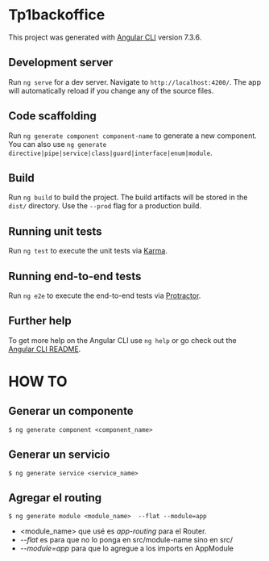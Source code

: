 # Tp1backoffice

This project was generated with [Angular CLI](https://github.com/angular/angular-cli) version 7.3.6.

## Development server

Run `ng serve` for a dev server. Navigate to `http://localhost:4200/`. The app will automatically reload if you change any of the source files.

## Code scaffolding

Run `ng generate component component-name` to generate a new component. You can also use `ng generate directive|pipe|service|class|guard|interface|enum|module`.

## Build

Run `ng build` to build the project. The build artifacts will be stored in the `dist/` directory. Use the `--prod` flag for a production build.

## Running unit tests

Run `ng test` to execute the unit tests via [Karma](https://karma-runner.github.io).

## Running end-to-end tests

Run `ng e2e` to execute the end-to-end tests via [Protractor](http://www.protractortest.org/).

## Further help

To get more help on the Angular CLI use `ng help` or go check out the [Angular CLI README](https://github.com/angular/angular-cli/blob/master/README.md).

# HOW TO

## Generar un componente

```
$ ng generate component <component_name>
```

## Generar un servicio

```
$ ng generate service <service_name>
```

## Agregar el routing

```
$ ng generate module <module_name>  --flat --module=app
```

* <module_name> que usé es *app-routing* para el Router.
* *--flat* es para que no lo ponga en src/module-name sino en src/
* *--module=app* para que lo agregue a los imports en AppModule
